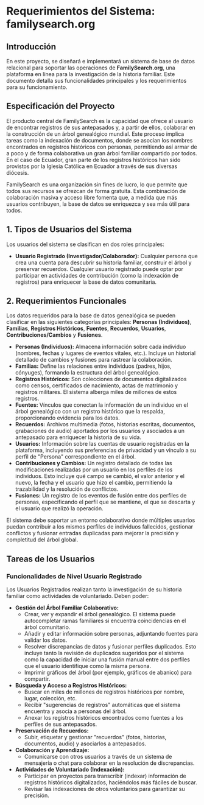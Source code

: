 # Requerimientos del Sistema: familysearch.org

## Introducción

En este proyecto, se diseñará e implementará un sistema de base de datos relacional para soportar las operaciones de **FamilySearch.org**, una plataforma en línea para la investigación de la historia familiar. Este documento detalla sus funcionalidades principales y los requerimientos para su funcionamiento.

## Especificación del Proyecto

El producto central de FamilySearch es la capacidad que ofrece al usuario de encontrar registros de sus antepasados y, a partir de ellos, colaborar en la construcción de un árbol genealógico mundial. Este proceso implica tareas como la indexación de documentos, donde se asocian los nombres encontrados en registros históricos con personas, permitiendo así armar de a poco y de forma colaborativa un gran árbol familiar compartido por todos. En el caso de Ecuador, gran parte de los registros históricos han sido provistos por la Iglesia Católica en Ecuador a través de sus diversas diócesis.

FamilySearch es una organización sin fines de lucro, lo que permite que todos sus recursos se ofrezcan de forma gratuita. Esta combinación de colaboración masiva y acceso libre fomenta que, a medida que más usuarios contribuyen, la base de datos se enriquezca y sea más útil para todos.

## 1. Tipos de Usuarios del Sistema

Los usuarios del sistema se clasifican en dos roles principales:

*   **Usuario Registrado (Investigador/Colaborador):** Cualquier persona que crea una cuenta para descubrir su historia familiar, construir el árbol y preservar recuerdos. Cualquier usuario registrado puede optar por participar en actividades de contribución (como la indexación de registros) para enriquecer la base de datos comunitaria.

## 2. Requerimientos Funcionales

Los datos requeridos para la base de datos genealógica se pueden clasificar en las siguientes categorías principales: **Personas (Individuos)**, **Familias**, **Registros Históricos**, **Fuentes**, **Recuerdos**, **Usuarios**, **Contribuciones/Cambios** y **Fusiones**.

*   **Personas (Individuos):** Almacena información sobre cada individuo (nombres, fechas y lugares de eventos vitales, etc.). Incluye un historial detallado de cambios y fusiones para rastrear la colaboración.
*   **Familias:** Define las relaciones entre individuos (padres, hijos, cónyuges), formando la estructura del árbol genealógico.
*   **Registros Históricos:** Son colecciones de documentos digitalizados como censos, certificados de nacimiento, actas de matrimonio y registros militares. El sistema alberga miles de millones de estos registros.
*   **Fuentes:** Vínculos que conectan la información de un individuo en el árbol genealógico con un registro histórico que la respalda, proporcionando evidencia para los datos.
*   **Recuerdos:** Archivos multimedia (fotos, historias escritas, documentos, grabaciones de audio) aportados por los usuarios y asociados a un antepasado para enriquecer la historia de su vida.
*   **Usuarios:** Información sobre las cuentas de usuario registradas en la plataforma, incluyendo sus preferencias de privacidad y un vínculo a su perfil de "Persona" correspondiente en el árbol.
*   **Contribuciones y Cambios:** Un registro detallado de todas las modificaciones realizadas por un usuario en los perfiles de los individuos. Esto incluye qué campo se cambió, el valor anterior y el nuevo, la fecha y el usuario que hizo el cambio, permitiendo la trazabilidad y la resolución de conflictos.
*   **Fusiones:** Un registro de los eventos de fusión entre dos perfiles de personas, especificando el perfil que se mantiene, el que se descarta y el usuario que realizó la operación.

El sistema debe soportar un entorno colaborativo donde múltiples usuarios puedan contribuir a los mismos perfiles de individuos fallecidos, gestionar conflictos y fusionar entradas duplicadas para mejorar la precisión y completitud del árbol global.

## Tareas de los Usuarios

### **Funcionalidades de Nivel Usuario Registrado**

Los Usuarios Registrados realizan tanto la investigación de su historia familiar como actividades de voluntariado. Deben poder:

*   **Gestión del Árbol Familiar Colaborativo:**
    *   Crear, ver y expandir el árbol genealógico. El sistema puede autocompletar ramas familiares si encuentra coincidencias en el árbol comunitario.
    *   Añadir y editar información sobre personas, adjuntando fuentes para validar los datos.
    *   Resolver discrepancias de datos y fusionar perfiles duplicados. Esto incluye tanto la revisión de duplicados sugeridos por el sistema como la capacidad de iniciar una fusión manual entre dos perfiles que el usuario identifique como la misma persona.
    *   Imprimir gráficos del árbol (por ejemplo, gráficos de abanico) para compartir.
*   **Búsqueda y Acceso a Registros Históricos:**
    *   Buscar en miles de millones de registros históricos por nombre, lugar, colección, etc.
    *   Recibir "sugerencias de registros" automáticas que el sistema encuentra y asocia a personas del árbol.
    *   Anexar los registros históricos encontrados como fuentes a los perfiles de sus antepasados.
*   **Preservación de Recuerdos:**
    *   Subir, etiquetar y gestionar "recuerdos" (fotos, historias, documentos, audio) y asociarlos a antepasados.
*   **Colaboración y Aprendizaje:**
    *   Comunicarse con otros usuarios a través de un sistema de mensajería o chat para colaborar en la resolución de discrepancias.
*   **Actividades de Voluntariado (Indexación):**
    *   Participar en proyectos para transcribir (indexar) información de registros históricos digitalizados, haciéndolos más fáciles de buscar.
    *   Revisar las indexaciones de otros voluntarios para garantizar su precisión.